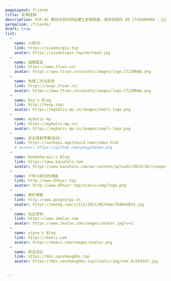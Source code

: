 ```yaml
---
pageLayout: friends
title: 友情链接
description: ESP-AI 期待与您的网站建立友情链接，请添加我的 QQ 1746809408 ，让我们互建友联吧！
permalink: /friends/
draft: true
list:
  -
    name: 小明IO
    link: https://xiaomingio.top
    avatar: https://xiaomingio.top/me/head.jpg
  -
    name: 海豚配音
    link: https://www.ttson.cn/
    avatar: https://www.ttson.cn/assets/images/logo.CTJZMbNp.png
  -
    name: 免费二次元音色
    link: https://acgn.ttson.cn/
    avatar: https://www.ttson.cn/assets/images/logo.CTJZMbNp.png
  -
    name: Qsy's Blog
    link: http://hexp.top/
    avatar: https://mybatis-mp.cn/images/small-logo.png
  -
    name: mybatis-mp
    link: https://mybatis-mp.cn/
    avatar: https://mybatis-mp.cn/images/small-logo.png
  -
    name: 安全获取苹果UDID
    link: https://authapi.applekuid.com/index.html
    # avatar: https://github.com/pengzhanbo.png
  -
    name: KaedeharaLu's Blog
    link: https://www.kazuhalu.com
    avatar: https://www.kazuhalu.com/wp-content/uploads/2024/10/cropped-%E4%B8%87%E5%8F%B6%E5%A4%B4%E5%83%8F-%E6%9B%B4%E6%B8%85%E6%99%B0.jpg
  -
    name: 千年小妖仔的博客
    link: http://www.dhhyxr.top
    avatar: http://www.dhhyxr.top/static/img/logo.png
  -
    name: 青柠博客
    link: http://www.qingningz.cn
    avatar: https://wmimg.com/i/113/2023/08/64ec78404d85d.jpg
  -
    name: 白云苍狗
    link: https://www.imalun.com
    avatar: https://www.imalun.com/images/avatar.jpg?v=2
  -
    name: yiyun's Blog
    link: https://moeci.com
    avatar: https://moeci.com/images/avatar.png
  -
    name: 南生论坛
    link: https://bbs.nanshengbbs.top 
    avatar: https://bbs.nanshengbbs.top/static/img/nan.8c583343.jpg

    
---
```


 